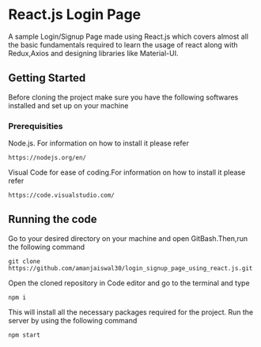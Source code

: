 # React.js Login Page 
A sample Login/Signup Page made using React.js which covers almost all the basic fundamentals required to learn the usage of react along with Redux,Axios and designing libraries like Material-UI.
## Getting Started
Before cloning the project make sure you have the following softwares installed and set up on your machine
### Prerequisities
Node.js. For information on how to install it please refer
```
https://nodejs.org/en/
```
Visual Code for ease of coding.For information on how to install it please refer
```
https://code.visualstudio.com/
```
## Running the code
Go to your desired directory on your machine and open GitBash.Then,run the following command
```
git clone https://github.com/amanjaiswal30/login_signup_page_using_react.js.git
```
Open the cloned repository in Code editor and go to the terminal and type
```
npm i
```
This will install all the necessary packages required for the project.
Run the server by using the following command
```
npm start
```
